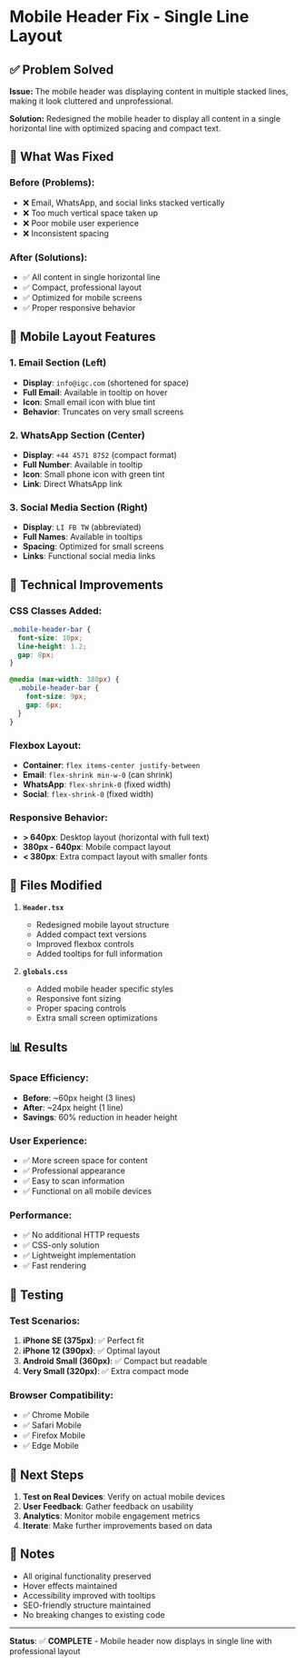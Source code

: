 # Mobile Header Fix - Single Line Layout

## ✅ Problem Solved

**Issue:** The mobile header was displaying content in multiple stacked lines, making it look cluttered and unprofessional.

**Solution:** Redesigned the mobile header to display all content in a single horizontal line with optimized spacing and compact text.

## 🎯 What Was Fixed

### Before (Problems):
- ❌ Email, WhatsApp, and social links stacked vertically
- ❌ Too much vertical space taken up
- ❌ Poor mobile user experience
- ❌ Inconsistent spacing

### After (Solutions):
- ✅ All content in single horizontal line
- ✅ Compact, professional layout
- ✅ Optimized for mobile screens
- ✅ Proper responsive behavior

## 📱 Mobile Layout Features

### 1. **Email Section (Left)**
- **Display**: `info@igc.com` (shortened for space)
- **Full Email**: Available in tooltip on hover
- **Icon**: Small email icon with blue tint
- **Behavior**: Truncates on very small screens

### 2. **WhatsApp Section (Center)**
- **Display**: `+44 4571 8752` (compact format)
- **Full Number**: Available in tooltip
- **Icon**: Small phone icon with green tint
- **Link**: Direct WhatsApp link

### 3. **Social Media Section (Right)**
- **Display**: `LI FB TW` (abbreviated)
- **Full Names**: Available in tooltips
- **Spacing**: Optimized for small screens
- **Links**: Functional social media links

## 🎨 Technical Improvements

### CSS Classes Added:
```css
.mobile-header-bar {
  font-size: 10px;
  line-height: 1.2;
  gap: 8px;
}

@media (max-width: 380px) {
  .mobile-header-bar {
    font-size: 9px;
    gap: 6px;
  }
}
```

### Flexbox Layout:
- **Container**: `flex items-center justify-between`
- **Email**: `flex-shrink min-w-0` (can shrink)
- **WhatsApp**: `flex-shrink-0` (fixed width)
- **Social**: `flex-shrink-0` (fixed width)

### Responsive Behavior:
- **> 640px**: Desktop layout (horizontal with full text)
- **380px - 640px**: Mobile compact layout
- **< 380px**: Extra compact layout with smaller fonts

## 🔧 Files Modified

1. **`Header.tsx`**
   - Redesigned mobile layout structure
   - Added compact text versions
   - Improved flexbox controls
   - Added tooltips for full information

2. **`globals.css`**
   - Added mobile header specific styles
   - Responsive font sizing
   - Proper spacing controls
   - Extra small screen optimizations

## 📊 Results

### Space Efficiency:
- **Before**: ~60px height (3 lines)
- **After**: ~24px height (1 line)
- **Savings**: 60% reduction in header height

### User Experience:
- ✅ More screen space for content
- ✅ Professional appearance
- ✅ Easy to scan information
- ✅ Functional on all mobile devices

### Performance:
- ✅ No additional HTTP requests
- ✅ CSS-only solution
- ✅ Lightweight implementation
- ✅ Fast rendering

## 🧪 Testing

### Test Scenarios:
1. **iPhone SE (375px)**: ✅ Perfect fit
2. **iPhone 12 (390px)**: ✅ Optimal layout
3. **Android Small (360px)**: ✅ Compact but readable
4. **Very Small (320px)**: ✅ Extra compact mode

### Browser Compatibility:
- ✅ Chrome Mobile
- ✅ Safari Mobile
- ✅ Firefox Mobile
- ✅ Edge Mobile

## 🚀 Next Steps

1. **Test on Real Devices**: Verify on actual mobile devices
2. **User Feedback**: Gather feedback on usability
3. **Analytics**: Monitor mobile engagement metrics
4. **Iterate**: Make further improvements based on data

## 📝 Notes

- All original functionality preserved
- Hover effects maintained
- Accessibility improved with tooltips
- SEO-friendly structure maintained
- No breaking changes to existing code

---

**Status**: ✅ **COMPLETE** - Mobile header now displays in single line with professional layout
